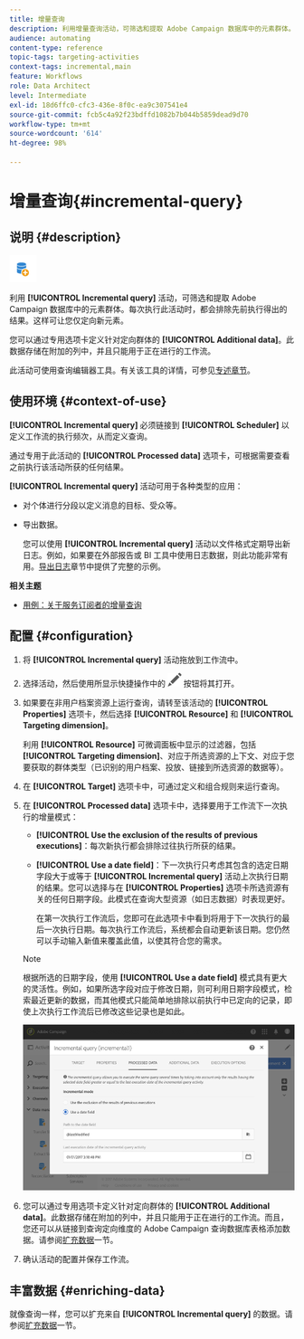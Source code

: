 ```yaml
---
title: 增量查询
description: 利用增量查询活动，可筛选和提取 Adobe Campaign 数据库中的元素群体。
audience: automating
content-type: reference
topic-tags: targeting-activities
context-tags: incremental,main
feature: Workflows
role: Data Architect
level: Intermediate
exl-id: 18d6ffc0-cfc3-436e-8f0c-ea9c307541e4
source-git-commit: fcb5c4a92f23bdffd1082b7b044b5859dead9d70
workflow-type: tm+mt
source-wordcount: '614'
ht-degree: 98%

---
```


# 增量查询{#incremental-query}

## 说明 {#description}

![](assets/incremental.png)

利用 **[!UICONTROL Incremental query]** 活动，可筛选和提取 Adobe Campaign 数据库中的元素群体。每次执行此活动时，都会排除先前执行得出的结果。这样可让您仅定向新元素。

您可以通过专用选项卡定义针对定向群体的 **[!UICONTROL Additional data]**。此数据存储在附加的列中，并且只能用于正在进行的工作流。

此活动可使用查询编辑器工具。有关该工具的详情，可参见[专述章节](../../automating/using/editing-queries.md#about-query-editor)。

## 使用环境 {#context-of-use}

**[!UICONTROL Incremental query]** 必须链接到 **[!UICONTROL Scheduler]** 以定义工作流的执行频次，从而定义查询。

通过专用于此活动的 **[!UICONTROL Processed data]** 选项卡，可根据需要查看之前执行该活动所获的任何结果。

**[!UICONTROL Incremental query]** 活动可用于各种类型的应用：

* 对个体进行分段以定义消息的目标、受众等。

* 导出数据。

   您可以使用 **[!UICONTROL Incremental query]** 活动以文件格式定期导出新日志。例如，如果要在外部报告或 BI 工具中使用日志数据，则此功能非常有用。[导出日志](../../automating/using/exporting-logs.md)章节中提供了完整的示例。

**相关主题**

* [用例：关于服务订阅者的增量查询](../../automating/using/incremental-query-on-subscribers.md)

## 配置 {#configuration}

1. 将 **[!UICONTROL Incremental query]** 活动拖放到工作流中。
1. 选择活动，然后使用所显示快捷操作中的 ![](assets/edit_darkgrey-24px.png) 按钮将其打开。
1. 如果要在非用户档案资源上运行查询，请转至该活动的 **[!UICONTROL Properties]** 选项卡，然后选择 **[!UICONTROL Resource]** 和 **[!UICONTROL Targeting dimension]**。

   利用 **[!UICONTROL Resource]** 可微调面板中显示的过滤器，包括 **[!UICONTROL Targeting dimension]**、对应于所选资源的上下文、对应于您要获取的群体类型（已识别的用户档案、投放、链接到所选资源的数据等）。

1. 在 **[!UICONTROL Target]** 选项卡中，可通过定义和组合规则来运行查询。
1. 在 **[!UICONTROL Processed data]** 选项卡中，选择要用于工作流下一次执行的增量模式：

   * **[!UICONTROL Use the exclusion of the results of previous executions]**：每次新执行都会排除过往执行所获的结果。
   * **[!UICONTROL Use a date field]**：下一次执行只考虑其包含的选定日期字段大于或等于 **[!UICONTROL Incremental query]** 活动上次执行日期的结果。您可以选择与在 **[!UICONTROL Properties]** 选项卡所选资源有关的任何日期字段。此模式在查询大型资源（如日志数据）时表现更好。

      在第一次执行工作流后，您即可在此选项卡中看到将用于下一次执行的最后一次执行日期。每次执行工作流后，系统都会自动更新该日期。您仍然可以手动输入新值来覆盖此值，以使其符合您的需求。
   >[!NOTE]
   >
   >根据所选的日期字段，使用 **[!UICONTROL Use a date field]** 模式具有更大的灵活性。例如，如果所选字段对应于修改日期，则可利用日期字段模式，检索最近更新的数据，而其他模式只能简单地排除以前执行中已定向的记录，即使上次执行工作流后已修改这些记录也是如此。

   ![](assets/incremental_query_usedatefield.png)

1. 您可以通过专用选项卡定义针对定向群体的 **[!UICONTROL Additional data]**。此数据存储在附加的列中，并且只能用于正在进行的工作流。而且，您还可以从链接到查询定向维度的 Adobe Campaign 查询数据库表格添加数据。请参阅[扩充数据](../../automating/using/query.md#enriching-data)一节。
1. 确认活动的配置并保存工作流。

## 丰富数据 {#enriching-data}

就像查询一样，您可以扩充来自 **[!UICONTROL Incremental query]** 的数据。请参阅[扩充数据](../../automating/using/query.md#enriching-data)一节。

